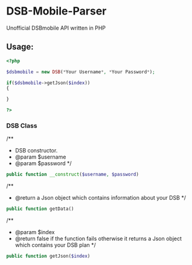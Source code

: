 # DSB-Mobile-Parser
Unofficial DSBmobile API written in PHP
## Usage:
```php
<?php

$dsbmobile = new DSB(*Your Username*, *Your Password*);

if($dsbmobile->getJson($index))
{

}

?>
```

### DSB Class
/**
  * DSB constructor.
  * @param $username
  * @param $password
  */
```php
public function __construct($username, $password)
```
/**
  * @return a Json object which contains information about your DSB
  */
```php
public function getData()
```
/**
  * @param $index
  * @return false if the function fails otherwise it returns a Json object which contains your DSB plan
  */
```php
public function getJson($index)
```


